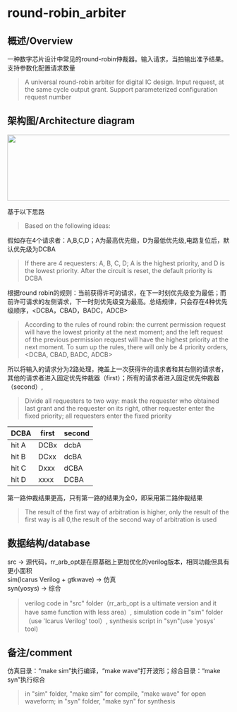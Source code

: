 # round-robin_arbiter

## 概述/Overview
一种数字芯片设计中常见的round-robin仲裁器。输入请求，当拍输出准予结果。支持参数化配置请求数量  
>A universal round-robin arbiter for digital IC design. Input request, at the same cycle output grant. Support parameterized configuration request number

## 架构图/Architecture diagram  
<img src="https://github.com/MosTransistor/round-robin_arbiter/assets/143840188/6e091f67-eec9-404d-8e69-55943507d7db" width="600" height="150" atl="rr_arb">

基于以下思路  
>Based on the following ideas:
> 
假如存在4个请求者：A,B,C,D；A为最高优先级，D为最低优先级,电路复位后，默认优先级为DCBA
>If there are 4 requesters: A, B, C, D; A is the highest priority, and D is the lowest priority. After the circuit is reset, the default priority is DCBA
>
根据round robin的规则：当前获得许可的请求，在下一时刻优先级变为最低；而前许可请求的左侧请求，下一时刻优先级变为最高。总结规律，只会存在4种优先级顺序，<DCBA，CBAD，BADC，ADCB>  
>According to the rules of round robin: the current permission request will have the lowest priority at the next moment; and the left request of the previous permission request will have the highest priority at the next moment. To sum up the rules, there will only be 4 priority orders, <DCBA, CBAD, BADC, ADCB>
>
所以将输入的请求分为2路处理，掩盖上一次获得许的请求者和其右侧的请求者，其他的请求者进入固定优先仲裁器（first）；所有的请求者进入固定优先仲裁器（second）,
>Divide all requesters to two way: mask the requester who obtained last grant and the requester on its right, other requester enter the fixed priority; all requesters enter the fixed priority
>
| DCBA | first | second | 
| --- | --- | --- |
| hit A | DCBx | dcbA |
| hit B | DCxx | dcBA |
| hit C | Dxxx | dCBA |
| hit D | xxxx | DCBA |

第一路仲裁结果更高，只有第一路的结果为全0，即采用第二路仲裁结果
>The result of the first way of arbitration is higher, only the result of the first way is all 0,the result of the second way of arbitration is used
>

## 数据结构/database
src -> 源代码，rr_arb_opt是在原基础上更加优化的verilog版本，相同功能但具有更小面积   
sim(Icarus Verilog + gtkwave) -> 仿真   
syn(yosys) -> 综合  
>verilog code in "src" folder（rr_arb_opt is a ultimate version and it have same function with less area）, simulation code in "sim" folder（use 'Icarus Verilog' tool）, synthesis script in "syn"(use 'yosys' tool)
>


## 备注/comment
仿真目录：“make sim”执行编译，“make wave”打开波形；综合目录：“make syn”执行综合  
> in "sim" folder, "make sim" for compile, "make wave" for open waveform; in "syn" folder, "make syn" for synthesis
> 
